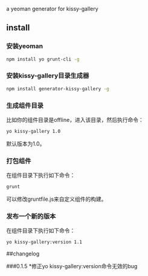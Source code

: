 a yeoman generator for kissy-gallery

## install
### 安装yeoman

````sh
npm install yo grunt-cli -g
````

### 安装kissy-gallery目录生成器

````sh
npm install generator-kissy-gallery -g
````

### 生成组件目录

比如你的组件目录是offline，进入该目录，然后执行命令：

````sh
yo kissy-gallery 1.0
````

默认版本为1.0。

### 打包组件

在组件目录下执行如下命令：

````sh
grunt
````

可以修改gruntfile.js来自定义组件的构建。

### 发布一个新的版本

在组件目录下执行如下命令：

````sh
yo kissy-gallery:version 1.1
````

##changelog

###0.1.5
*修正yo kissy-gallery:version命令无效的bug